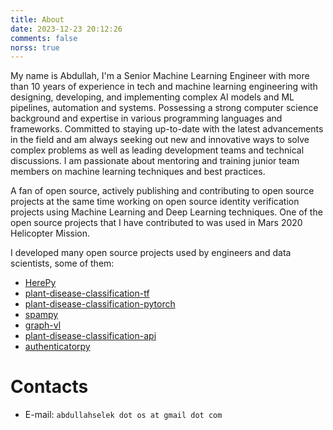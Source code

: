```yaml
---
title: About
date: 2023-12-23 20:12:26
comments: false
norss: true
---
```


My name is Abdullah, I'm a Senior Machine Learning Engineer with more than 10 years of experience in tech and machine learning engineering with designing, developing, and implementing complex AI models and ML pipelines, automation and systems. Possessing a strong computer science background and expertise in various programming languages and frameworks. Committed to staying up-to-date with the latest advancements in the field and am always seeking out new and innovative ways to solve complex problems as well as leading development teams and technical discussions. I am passionate about mentoring and training junior team members on machine learning techniques and best practices.

A fan of open source, actively publishing and contributing to open source projects at the same time working on open source identity verification projects using Machine Learning and Deep Learning techniques. One of the open source projects that I have contributed to was used in Mars 2020 Helicopter Mission.

I developed many open source projects used by engineers and data scientists, some of them:

- [HerePy](https://github.com/abdullahselek/HerePy)
- [plant-disease-classification-tf](https://github.com/abdullahselek/plant-disease-classification-tf)
- [plant-disease-classification-pytorch](https://github.com/abdullahselek/plant-disease-classification-pytorch)
- [spampy](https://github.com/abdullahselek/spampy)
- [graph-vl](https://github.com/verifid/graph-vl)
- [plant-disease-classification-api](https://github.com/abdullahselek/plant-disease-classification-api)
- [authenticatorpy](https://github.com/abdullahselek/authenticatorpy)

# Contacts

- E-mail: `abdullahselek dot os at gmail dot com`
